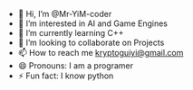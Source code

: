 - 👋 Hi, I’m @Mr-YiM-coder
- 👀 I’m interested in AI and Game Engines
- 🌱 I’m currently learning C++
- 💞️ I’m looking to collaborate on Projects
- 📫 How to reach me kryptoguiyi@gmail.com
- 😄 Pronouns: I am a programer
- ⚡ Fun fact: I know python

<!---
Mr-YiM-coder/Mr-YiM-coder is a ✨ special ✨ repository because its `README.md` (this file) appears on your GitHub profile.
You can click the Preview link to take a look at your changes.
--->
